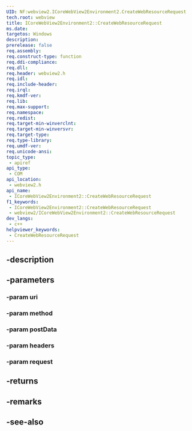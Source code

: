 ```yaml
---
UID: NF:webview2.ICoreWebView2Environment2.CreateWebResourceRequest
tech.root: webview
title: ICoreWebView2Environment2::CreateWebResourceRequest
ms.date: 
targetos: Windows
description: 
prerelease: false
req.assembly: 
req.construct-type: function
req.ddi-compliance: 
req.dll: 
req.header: webview2.h
req.idl: 
req.include-header: 
req.irql: 
req.kmdf-ver: 
req.lib: 
req.max-support: 
req.namespace: 
req.redist: 
req.target-min-winverclnt: 
req.target-min-winversvr: 
req.target-type: 
req.type-library: 
req.umdf-ver: 
req.unicode-ansi: 
topic_type:
 - apiref
api_type:
 - COM
api_location:
 - webview2.h
api_name:
 - ICoreWebView2Environment2::CreateWebResourceRequest
f1_keywords:
 - ICoreWebView2Environment2::CreateWebResourceRequest
 - webview2/ICoreWebView2Environment2::CreateWebResourceRequest
dev_langs:
 - c++
helpviewer_keywords:
 - CreateWebResourceRequest
---
```


## -description

## -parameters

### -param uri

### -param method

### -param postData

### -param headers

### -param request

## -returns

## -remarks

## -see-also

